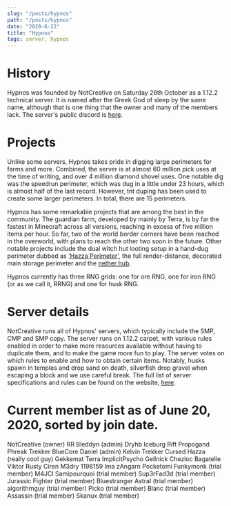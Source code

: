 ```yaml
---
slug: "/posts/hypnos"
path: "/posts/hypnos"
date: "2020-6-22"
title: "Hypnos"
tags: server, hypnos
---
```

# History
Hypnos was founded by NotCreative on Saturday 26th October as a 1.12.2 technical server. It is named after the Greek God of sleep by the same name, although that is one thing that the owner and many of the members lack. The server's public discord is [here](https://discord.gg/BKadJsM).
# Projects
Unlike some servers, Hypnos takes pride in digging large perimeters for farms and more. Combined, the server is at almost 60 million pick uses at the time of writing, and over 4 million diamond shovel uses. One notable dig was the speedrun perimeter, which was dug in a little under 23 hours, which is almost half of the last record. However, tnt duping has been used to create some larger perimeters. In total, there are 15 perimeters.

Hypnos has some remarkable projects that are among the best in the community. The guardian farm, developed by mainly by Terra, is by far the fastest in Minecraft across all versions, reaching in excess of five million items per hour. So far, two of the world border corners have been reached in the overworld, with plans to reach the other two soon in the future. Other notable projects include the dual witch hut looting setup in a hand-dug perimeter dubbed as ['Hazza Perimeter'](https://imgur.com/a/1wAGonO), the full render-distance, decorated main storage perimeter and the [nether hub](https://imgur.com/a/2Z8Q3d4). 

Hypnos currently has three RNG grids: one for ore RNG, one for iron RNG (or as we call it, RRNG) and one for husk RNG. 
# Server details
NotCreative runs all of Hypnos' servers, which typically include the SMP, CMP and SMP copy. The server runs on 1.12.2 carpet, with various rules enabled in order to make more resources available without having to duplicate them, and to make the game more fun to play.
The server votes on which rules to enable and how to obtain certain items. Notably, husks spawn in temples and drop sand on death, silverfish drop gravel when escaping a block and we use careful break. The full list of server specifications and rules can be found on the website, [here](https://hypnos.us.to/pages/about.html).
# Current member list as of June 20, 2020, sorted by join date.
NotCreative (owner)
RR
Bleddyn (admin)
Dryhb
Iceburg
Rift
Propogand
Phreak
Trekker
BlueCore
Daniel (admin)
Kelvin
Trekker
Cursed
Hazza (really cool guy)
Gekkemat
Terra
ImplicitPsycho
Gellnick
Chezloc
Bagatelle
Viktor
Rusty
Ciren
M3dry
1198159
Ima
zAngarn
Pocketomi
Funkymonk (trial member)
M4JCI
Samipourquoi (trial member)
Sup3rFad3d (trial member)
Jurassic Fighter (trial member)
Bluestranger 
Astral (trial member)
algorithmguy (trial member)
Picko (trial member)
Blanc (trial member)
Assassin (trial member)
Skanux (trial member)










